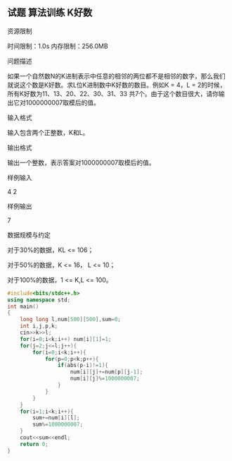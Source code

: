 ## 试题 算法训练 K好数

资源限制

时间限制：1.0s  内存限制：256.0MB

问题描述

如果一个自然数N的K进制表示中任意的相邻的两位都不是相邻的数字，那么我们就说这个数是K好数。求L位K进制数中K好数的数目。例如K = 4，L = 2的时候，所有K好数为11、13、20、22、30、31、33 共7个。由于这个数目很大，请你输出它对1000000007取模后的值。

输入格式

输入包含两个正整数，K和L。

输出格式

输出一个整数，表示答案对1000000007取模后的值。

样例输入

4 2

样例输出

7

数据规模与约定

对于30%的数据，KL <= 106；

对于50%的数据，K <= 16， L <= 10；

对于100%的数据，1 <= K,L <= 100。



```c++
#include<bits/stdc++.h>
using namespace std;
int main()
{
	long long l,num[500][500],sum=0;
	int i,j,p,k;
	cin>>k>>l;
	for(i=0;i<k;i++) num[i][1]=1;
	for(j=2;j<=l;j++){
		for(i=0;i<k;i++){
			for(p=0;p<k;p++){
				if(abs(p-i)!=1){
					num[i][j]+=num[p][j-1];
					num[i][j]%=1000000007;
				}
			}
		}
	} 
	for(i=1;i<k;i++){
		sum+=num[i][l];
		sum%=1000000007;
	}
	cout<<sum<<endl;
	return 0;
}
```

